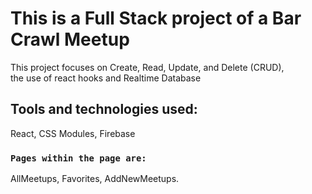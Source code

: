 # This is a Full Stack project of a Bar Crawl Meetup

This project focuses on Create, Read, Update, and Delete (CRUD), <br>
the use of react hooks and Realtime Database

## Tools and technologies used:

React, CSS Modules, Firebase

### `Pages within the page are:`

AllMeetups, Favorites, AddNewMeetups.
